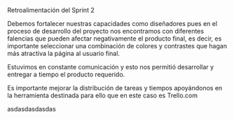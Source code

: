 Retroalimentación del Sprint 2

Debemos fortalecer nuestras capacidades como diseñadores pues en el proceso de desarrollo del proyecto nos encontramos con diferentes falencias que pueden afectar negativamente el producto final, es decir, es importante seleccionar una combinación de colores y contrastes que hagan más atractiva la página al usuario final.

Estuvimos en constante comunicación y esto nos permitió desarrollar y entregar a tiempo el producto requerido.

Es importante mejorar la distribución de tareas y tiempos apoyándonos en la herramienta destinada para ello que en este caso es Trello.com

asdasdasdasdas